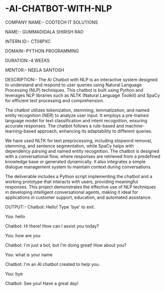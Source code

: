 # -AI-CHATBOT-WITH-NLP

COMPANY NAME:- CODTECH IT SOLUTIONS

NAME:- GUMMADIDALA SHIRISH RAO

INTERN ID:- CT08PXC

DOMAIN:-PYTHON PROGRAMMING

DURATION:-4 WEEKS

MENTOR:- NEELA SANTOSH


DESCRIPTION:-
The AI Chatbot with NLP is an interactive system designed to understand and respond to user queries using Natural Language Processing (NLP) techniques. This chatbot is built using Python and leverages NLP libraries such as NLTK (Natural Language Toolkit) and SpaCy for efficient text processing and comprehension.

The chatbot utilizes tokenization, stemming, lemmatization, and named entity recognition (NER) to analyze user input. It employs a pre-trained language model for text classification and intent recognition, ensuring accurate responses. The chatbot follows a rule-based and machine-learning-based approach, enhancing its adaptability to different queries.

We have used NLTK for text preprocessing, including stopword removal, stemming, and sentence segmentation, while SpaCy helps with dependency parsing and named entity recognition. The chatbot is designed with a conversational flow, where responses are retrieved from a predefined knowledge base or generated dynamically. It also integrates a simple dialogue management system to maintain context during conversations.

The deliverable includes a Python script implementing the chatbot and a working prototype that interacts with users, providing meaningful responses. This project demonstrates the effective use of NLP techniques in developing intelligent conversational agents, making it ideal for applications in customer support, education, and automated assistance.


OUTPUT:-
Chatbot: Hello! Type 'bye' to exit.

You: hello

Chatbot: Hi there! How can I assist you today?

You: how  are you

Chatbot: I'm just a bot, but I'm doing great! How about you?

You: what is your name

Chatbot: I'm an AI chatbot created to help you.

You: bye

Chatbot: See you! Have a great day!

